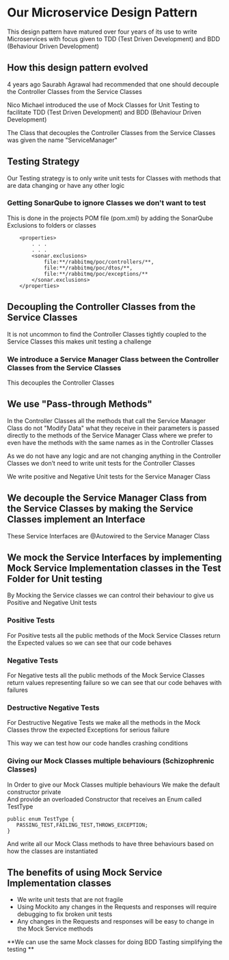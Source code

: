 # Our Microservice Design Pattern
This design pattern have matured over four years of its use to write Microservices with focus given to TDD (Test Driven Development) and BDD (Behaviour Driven Development)

## How this design pattern evolved 
4 years ago Saurabh Agrawal had recommended that one should decouple the Controller Classes from the Service Classes

Nico Michael introduced the use of Mock Classes for Unit Testing to facilitate TDD (Test Driven Development) and BDD (Behaviour Driven Development)

The Class that decouples the  Controller Classes from the Service Classes was given the name "ServiceManager"

## Testing Strategy
Our Testing strategy is to only write unit tests for Classes with methods that are data changing or have any other logic

### Getting SonarQube to ignore Classes we don't want to test
This is done in the projects POM file (pom.xml) by adding the SonarQube Exclusions to folders or classes

```
	<properties>
		. . . 
		. . .
		<sonar.exclusions>
			file:**/rabbitmq/poc/controllers/**,
			file:**/rabbitmq/poc/dtos/**,
			file:**/rabbitmq/poc/exceptions/**
		</sonar.exclusions>
	</properties>
```

## Decoupling the Controller Classes from the Service Classes
It is not uncommon to find the Controller Classes tightly coupled to the Service Classes this makes unit testing a challenge

### We introduce a Service Manager Class between the Controller Classes from the Service Classes
This decouples the Controller Classes 

## We use "Pass-through Methods"
In the Controller Classes all the methods that call the Service Manager Class do not "Modify Data" what they receive in their  parameters is passed directly to the methods of the Service Manager Class where we prefer to even have the methods with the same names as in the Controller Classes

As we do not have any logic and are not changing anything in the Controller Classes we don’t need to write unit tests for the Controller Classes

We write positive and Negative Unit tests for the Service Manager Class

## We decouple the Service Manager Class from the Service Classes by making the Service Classes implement an Interface
These Service Interfaces are @Autowired to the Service Manager Class

## We mock the Service Interfaces by implementing Mock Service Implementation classes in the Test Folder for Unit testing

By Mocking the Service classes we can control their behaviour to give us  Positive and Negative Unit tests  
  
### Positive Tests
For Positive tests all the public methods of the Mock Service Classes return the Expected values so we can see that our code behaves

### Negative Tests
For Negative tests all the public methods of the Mock Service Classes return values representing failure so we can see that our code behaves with failures

### Destructive Negative Tests
For Destructive Negative Tests we make all the methods in the Mock Classes throw the expected Exceptions for serious  failure

This way we can test how our code handles crashing conditions

### Giving our Mock Classes multiple behaviours (Schizophrenic Classes)
In Order to give our Mock Classes multiple behaviours We make the default constructor private  
And provide an overloaded Constructor that receives an Enum called TestType

    public enum TestType {
	   PASSING_TEST,FAILING_TEST,THROWS_EXCEPTION;
    }
 
And write all our Mock Class methods to have three behaviours based on how the classes are instantiated

## The benefits of using Mock Service Implementation classes
  * We write unit tests that are not fragile 
  * Using Mockito any changes in the Requests and responses will require debugging to fix broken unit tests
  * Any changes in the Requests and responses will be easy to change in the Mock Service methods
  
**We can use the same Mock classes for doing BDD Tasting simplifying the testing **

